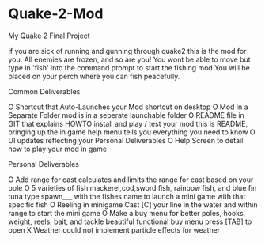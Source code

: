 # Quake-2-Mod
My Quake 2 Final Project

If you are sick of running and gunning through quake2 this is the mod for you. All enemies are frozen, and so are you! 
You wont be able to move but type in 'fish' into the command prompt to start the fishing mod
You will be placed on your perch where you can fish peacefully.

Common Deliverables

O Shortcut that Auto-Launches your Mod 
  shortcut on desktop
O Mod in a Separate Folder
  mod is in a seperate launchable folder
O README file in GIT that explains HOWTO install and play / test your mod
  this is README, bringing up the in game help menu tells you everything you need to know
O UI updates reflecting your Personal Deliverables
O Help Screen to detail how to play your mod in game

Personal Deliverables

O Add range for cast 
  calculates and limits the range for cast based on your pole
O 5 varieties of fish 
  mackerel,cod,sword fish, rainbow fish, and blue fin tuna
  type spawn___ with the fishes name to launch a mini game with that specific fish
O Reeling in minigame 
  Cast [C] your line in the water and within range to start the mini game
O Make a buy menu for better poles, hooks, weight, reels, bait, and tackle
  beautiful functional buy menu press [TAB] to open
X Weather 
  could not implement particle effects for weather
